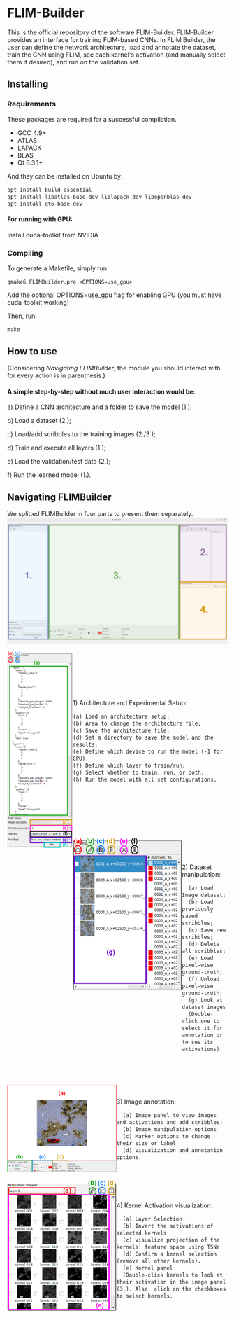 # FLIM-Builder

This is the official repository of the software FLIM-Builder. FLIM-Builder provides an interface for training FLIM-based CNNs. In FLIM Builder, the user can define the network architecture, load and annotate the dataset, train the CNN using FLIM, see each kernel's activation (and manually select them if desired), and run on the validation set.

## Installing
### Requirements
These packages are required for a successful compilation.
- GCC 4.9+
- ATLAS
- LAPACK
- BLAS
- Qt 6.3.1+
  
And they can be installed on Ubuntu by:

```console
apt install build-essential
apt install libatlas-base-dev liblapack-dev libopenblas-dev
apt install qt6-base-dev
```

#### For running with GPU:
Install cuda-toolkit from NVIDIA

### Compiling
To generate a Makefile, simply run:
```console
qmake6 FLIMBuilder.pro <OPTIONS=use_gpu>
```

Add the optional OPTIONS=use_gpu flag for enabling GPU (you must have cuda-toolkit working)

Then, run:
```console
make .
```

## How to use
(Considering *Navigating FLIMBuilder*, the module you should interact with for every action is in parenthesis.)

#### A **simple step-by-step** without much user interaction would be:

a) Define a CNN architecture and a folder to save the model (1.);

b) Load a dataset (2.);

c) Load/add scribbles to the training images (2./3.);

d) Train and execute all layers (1.);

e) Load the validation/test data (2.);

f) Run the learned model (1.).

## Navigating FLIMBuilder
We splitted FLIMBuilder in four parts to present them separately.
<img src="./figures/FLIMBuilder-full.png">


<img align="left" width="150px" height="450px" src="./figures/FLIMBuilder-1.png">

<div style="padding-top: 110px;padding-bottom: 110px;">
1) Architecture and Experimental Setup:

    (a) Load an architecture setup;
    (b) Area to change the architecture file;
    (c) Save the architecture file;
    (d) Set a directory to save the model and the results;
    (e) Define which device to run the model (-1 for CPU);
    (f) Define which layer to train/run;
    (g) Select whether to train, run, or both;
    (h) Run the model with all set configurations.
</div>
<img align="left" width="250" height="350" src="./figures/FLIMBuilder-2.png">

<div style="padding-top: 60px;padding-bottom: 60px;">
  2) Dataset manipulation:

      (a) Load Image dataset;
      (b) Load previously saved scribbles;
      (c) Save new scribbles;
      (d) Delete all scribbles;
      (e) Load pixel-wise ground-truth;
      (f) Unload pixel-wise ground-truth;
      (g) Look at dataset images
      (Double-click one to select it for annotation or to see its activations).
</div>

<img align="left" width="250" height="200" src="./figures/FLIMBuilder-3.png">

<div style="padding-top: 30px;padding-bottom: 30px;">
  3) Image annotation:

      (a) Image panel to view images and activations and add scribbles;
      (b) Image manipulation options
      (c) Marker options to change their size or label
      (d) Visualization and annotation options.
</div>


<img align="left" width="250" height="300" src="./figures/FLIMBuilder-4.png">

<div style="padding-top: 50px;padding-bottom: 50px;">
  4) Kernel Activation visualization:

      (a) Layer Selection
      (b) Invert the activations of selected kernels
      (c) Visualize projection of the kernels' feature space using TSNe
      (d) Confirm a kernel selection (remove all other kernels).
      (e) Kernel panel
      (Double-click kernels to look at their activation in the image panel (3.). Also, click on the checkboxes to select kernels.
</div>
